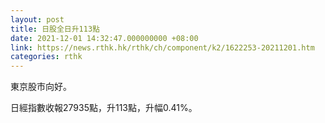 ```yaml
---
layout: post
title: 日股全日升113點
date: 2021-12-01 14:32:47.000000000 +08:00
link: https://news.rthk.hk/rthk/ch/component/k2/1622253-20211201.htm
categories: rthk
---
```


東京股市向好。

日經指數收報27935點，升113點，升幅0.41%。
